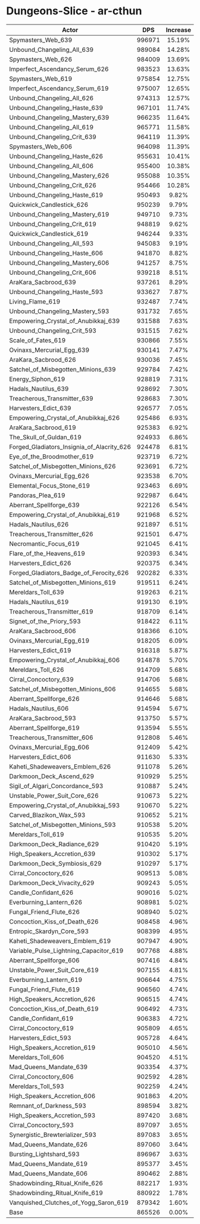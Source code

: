 # Dungeons-Slice - ar-cthun
| Actor | DPS | Increase |
|---|:---:|:---:|
|Spymasters_Web_639|996971|15.19%|
|Unbound_Changeling_All_639|989084|14.28%|
|Spymasters_Web_626|984009|13.69%|
|Imperfect_Ascendancy_Serum_626|983523|13.63%|
|Spymasters_Web_619|975854|12.75%|
|Imperfect_Ascendancy_Serum_619|975007|12.65%|
|Unbound_Changeling_All_626|974313|12.57%|
|Unbound_Changeling_Haste_639|967101|11.74%|
|Unbound_Changeling_Mastery_639|966235|11.64%|
|Unbound_Changeling_All_619|965771|11.58%|
|Unbound_Changeling_Crit_639|964119|11.39%|
|Spymasters_Web_606|964098|11.39%|
|Unbound_Changeling_Haste_626|955631|10.41%|
|Unbound_Changeling_All_606|955400|10.38%|
|Unbound_Changeling_Mastery_626|955088|10.35%|
|Unbound_Changeling_Crit_626|954466|10.28%|
|Unbound_Changeling_Haste_619|950493|9.82%|
|Quickwick_Candlestick_626|950239|9.79%|
|Unbound_Changeling_Mastery_619|949710|9.73%|
|Unbound_Changeling_Crit_619|948819|9.62%|
|Quickwick_Candlestick_619|946244|9.33%|
|Unbound_Changeling_All_593|945083|9.19%|
|Unbound_Changeling_Haste_606|941870|8.82%|
|Unbound_Changeling_Mastery_606|941257|8.75%|
|Unbound_Changeling_Crit_606|939218|8.51%|
|AraKara_Sacbrood_639|937261|8.29%|
|Unbound_Changeling_Haste_593|933627|7.87%|
|Living_Flame_619|932487|7.74%|
|Unbound_Changeling_Mastery_593|931732|7.65%|
|Empowering_Crystal_of_Anubikkaj_639|931588|7.63%|
|Unbound_Changeling_Crit_593|931515|7.62%|
|Scale_of_Fates_619|930866|7.55%|
|Ovinaxs_Mercurial_Egg_639|930141|7.47%|
|AraKara_Sacbrood_626|930036|7.45%|
|Satchel_of_Misbegotten_Minions_639|929784|7.42%|
|Energy_Siphon_619|928819|7.31%|
|Hadals_Nautilus_639|928692|7.30%|
|Treacherous_Transmitter_639|928683|7.30%|
|Harvesters_Edict_639|926577|7.05%|
|Empowering_Crystal_of_Anubikkaj_626|925486|6.93%|
|AraKara_Sacbrood_619|925383|6.92%|
|The_Skull_of_Guldan_619|924933|6.86%|
|Forged_Gladiators_Insignia_of_Alacrity_626|924478|6.81%|
|Eye_of_the_Broodmother_619|923719|6.72%|
|Satchel_of_Misbegotten_Minions_626|923691|6.72%|
|Ovinaxs_Mercurial_Egg_626|923538|6.70%|
|Elemental_Focus_Stone_619|923463|6.69%|
|Pandoras_Plea_619|922987|6.64%|
|Aberrant_Spellforge_639|922126|6.54%|
|Empowering_Crystal_of_Anubikkaj_619|921968|6.52%|
|Hadals_Nautilus_626|921897|6.51%|
|Treacherous_Transmitter_626|921501|6.47%|
|Necromantic_Focus_619|921045|6.41%|
|Flare_of_the_Heavens_619|920393|6.34%|
|Harvesters_Edict_626|920375|6.34%|
|Forged_Gladiators_Badge_of_Ferocity_626|920282|6.33%|
|Satchel_of_Misbegotten_Minions_619|919511|6.24%|
|Mereldars_Toll_639|919263|6.21%|
|Hadals_Nautilus_619|919130|6.19%|
|Treacherous_Transmitter_619|918709|6.14%|
|Signet_of_the_Priory_593|918422|6.11%|
|AraKara_Sacbrood_606|918366|6.10%|
|Ovinaxs_Mercurial_Egg_619|918205|6.09%|
|Harvesters_Edict_619|916318|5.87%|
|Empowering_Crystal_of_Anubikkaj_606|914878|5.70%|
|Mereldars_Toll_626|914709|5.68%|
|Cirral_Concoctory_639|914706|5.68%|
|Satchel_of_Misbegotten_Minions_606|914655|5.68%|
|Aberrant_Spellforge_626|914646|5.68%|
|Hadals_Nautilus_606|914594|5.67%|
|AraKara_Sacbrood_593|913750|5.57%|
|Aberrant_Spellforge_619|913594|5.55%|
|Treacherous_Transmitter_606|912808|5.46%|
|Ovinaxs_Mercurial_Egg_606|912409|5.42%|
|Harvesters_Edict_606|911630|5.33%|
|Kaheti_Shadeweavers_Emblem_626|911078|5.26%|
|Darkmoon_Deck_Ascend_629|910929|5.25%|
|Sigil_of_Algari_Concordance_593|910887|5.24%|
|Unstable_Power_Suit_Core_626|910673|5.22%|
|Empowering_Crystal_of_Anubikkaj_593|910670|5.22%|
|Carved_Blazikon_Wax_593|910652|5.21%|
|Satchel_of_Misbegotten_Minions_593|910538|5.20%|
|Mereldars_Toll_619|910535|5.20%|
|Darkmoon_Deck_Radiance_629|910420|5.19%|
|High_Speakers_Accretion_639|910302|5.17%|
|Darkmoon_Deck_Symbiosis_629|910297|5.17%|
|Cirral_Concoctory_626|909513|5.08%|
|Darkmoon_Deck_Vivacity_629|909243|5.05%|
|Candle_Confidant_626|909016|5.02%|
|Everburning_Lantern_626|908981|5.02%|
|Fungal_Friend_Flute_626|908940|5.02%|
|Concoction_Kiss_of_Death_626|908458|4.96%|
|Entropic_Skardyn_Core_593|908399|4.95%|
|Kaheti_Shadeweavers_Emblem_619|907947|4.90%|
|Variable_Pulse_Lightning_Capacitor_619|907768|4.88%|
|Aberrant_Spellforge_606|907416|4.84%|
|Unstable_Power_Suit_Core_619|907155|4.81%|
|Everburning_Lantern_619|906644|4.75%|
|Fungal_Friend_Flute_619|906560|4.74%|
|High_Speakers_Accretion_626|906515|4.74%|
|Concoction_Kiss_of_Death_619|906492|4.73%|
|Candle_Confidant_619|906383|4.72%|
|Cirral_Concoctory_619|905809|4.65%|
|Harvesters_Edict_593|905728|4.64%|
|High_Speakers_Accretion_619|905010|4.56%|
|Mereldars_Toll_606|904520|4.51%|
|Mad_Queens_Mandate_639|903354|4.37%|
|Cirral_Concoctory_606|902592|4.28%|
|Mereldars_Toll_593|902259|4.24%|
|High_Speakers_Accretion_606|901863|4.20%|
|Remnant_of_Darkness_593|898594|3.82%|
|High_Speakers_Accretion_593|897420|3.68%|
|Cirral_Concoctory_593|897097|3.65%|
|Synergistic_Brewterializer_593|897083|3.65%|
|Mad_Queens_Mandate_626|897060|3.64%|
|Bursting_Lightshard_593|896967|3.63%|
|Mad_Queens_Mandate_619|895377|3.45%|
|Mad_Queens_Mandate_606|890462|2.88%|
|Shadowbinding_Ritual_Knife_626|882217|1.93%|
|Shadowbinding_Ritual_Knife_619|880922|1.78%|
|Vanquished_Clutches_of_Yogg_Saron_619|879342|1.60%|
|Base|865526|0.00%|
